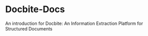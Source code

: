 # Docbite-Docs
An introduction for Docbite: An Information Extraction Platform for Structured Documents
